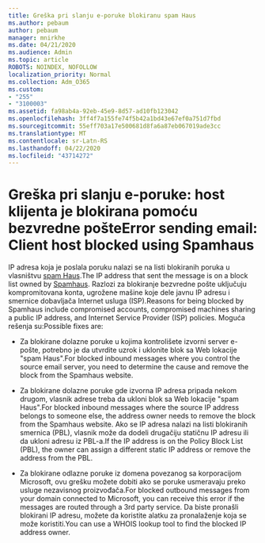 ```yaml
---
title: Greška pri slanju e-poruke blokiranu spam Haus
ms.author: pebaum
author: pebaum
manager: mnirkhe
ms.date: 04/21/2020
ms.audience: Admin
ms.topic: article
ROBOTS: NOINDEX, NOFOLLOW
localization_priority: Normal
ms.collection: Adm_O365
ms.custom:
- "255"
- "3100003"
ms.assetid: fa98ab4a-92eb-45e9-8d57-ad10fb123042
ms.openlocfilehash: 3ff4f7a155fe74f5b42a1bd43e67ef0a751d7fbd
ms.sourcegitcommit: 55eff703a17e500681d8fa6a87eb067019ade3cc
ms.translationtype: MT
ms.contentlocale: sr-Latn-RS
ms.lasthandoff: 04/22/2020
ms.locfileid: "43714272"
---
```

# <a name="error-sending-email-client-host-blocked-using-spamhaus"></a><span data-ttu-id="4e4e0-102">Greška pri slanju e-poruke: host klijenta je blokirana pomoću bezvredne pošte</span><span class="sxs-lookup"><span data-stu-id="4e4e0-102">Error sending email: Client host blocked using Spamhaus</span></span>

<span data-ttu-id="4e4e0-103">IP adresa koja je poslala poruku nalazi se na listi blokiranih poruka u vlasništvu [spam Haus](https://go.microsoft.com/fwlink/p/?linkid=123245).</span><span class="sxs-lookup"><span data-stu-id="4e4e0-103">The IP address that sent the message is on a block list owned by [Spamhaus](https://go.microsoft.com/fwlink/p/?linkid=123245).</span></span> <span data-ttu-id="4e4e0-104">Razlozi za blokiranje bezvredne pošte uključuju kompromitovana konta, ugrožene mašine koje dele javnu IP adresu i smernice dobavljača Internet usluga (ISP).</span><span class="sxs-lookup"><span data-stu-id="4e4e0-104">Reasons for being blocked by Spamhaus include compromised accounts, compromised machines sharing a public IP address, and Internet Service Provider (ISP) policies.</span></span> <span data-ttu-id="4e4e0-105">Moguća rešenja su:</span><span class="sxs-lookup"><span data-stu-id="4e4e0-105">Possible fixes are:</span></span>
  
- <span data-ttu-id="4e4e0-106">Za blokirane dolazne poruke u kojima kontrolišete izvorni server e-pošte, potrebno je da utvrdite uzrok i uklonite blok sa Web lokacije "spam Haus".</span><span class="sxs-lookup"><span data-stu-id="4e4e0-106">For blocked inbound messages where you control the source email server, you need to determine the cause and remove the block from the Spamhaus website.</span></span>

- <span data-ttu-id="4e4e0-107">Za blokirane dolazne poruke gde izvorna IP adresa pripada nekom drugom, vlasnik adrese treba da ukloni blok sa Web lokacije "spam Haus".</span><span class="sxs-lookup"><span data-stu-id="4e4e0-107">For blocked inbound messages where the source IP address belongs to someone else, the address owner needs to remove the block from the Spamhaus website.</span></span> <span data-ttu-id="4e4e0-108">Ako se IP adresa nalazi na listi blokiranih smernica (PBL), vlasnik može da dodeli drugačiju statičnu IP adresu ili da ukloni adresu iz PBL-a.</span><span class="sxs-lookup"><span data-stu-id="4e4e0-108">If the IP address is on the Policy Block List (PBL), the owner can assign a different static IP address or remove the address from the PBL.</span></span>

- <span data-ttu-id="4e4e0-109">Za blokirane odlazne poruke iz domena povezanog sa korporacijom Microsoft, ovu grešku možete dobiti ako se poruke usmeravaju preko usluge nezavisnog proizvođača.</span><span class="sxs-lookup"><span data-stu-id="4e4e0-109">For blocked outbound messages from your domain connected to Microsoft, you can receive this error if the messages are routed through a 3rd party service.</span></span> <span data-ttu-id="4e4e0-110">Da biste pronašli blokirani IP adresu, možete da koristite alatku za pronalaženje koja se može koristiti.</span><span class="sxs-lookup"><span data-stu-id="4e4e0-110">You can use a WHOIS lookup tool to find the blocked IP address owner.</span></span>
